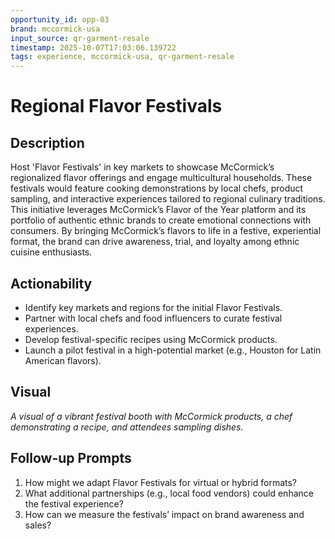 ```yaml
---
opportunity_id: opp-03
brand: mccormick-usa
input_source: qr-garment-resale
timestamp: 2025-10-07T17:03:06.139722
tags: experience, mccormick-usa, qr-garment-resale
---
```


# Regional Flavor Festivals

## Description

Host 'Flavor Festivals' in key markets to showcase McCormick’s regionalized flavor offerings and engage multicultural households. These festivals would feature cooking demonstrations by local chefs, product sampling, and interactive experiences tailored to regional culinary traditions. This initiative leverages McCormick’s Flavor of the Year platform and its portfolio of authentic ethnic brands to create emotional connections with consumers. By bringing McCormick’s flavors to life in a festive, experiential format, the brand can drive awareness, trial, and loyalty among ethnic cuisine enthusiasts.

## Actionability

- Identify key markets and regions for the initial Flavor Festivals.
- Partner with local chefs and food influencers to curate festival experiences.
- Develop festival-specific recipes using McCormick products.
- Launch a pilot festival in a high-potential market (e.g., Houston for Latin American flavors).

## Visual

*A visual of a vibrant festival booth with McCormick products, a chef demonstrating a recipe, and attendees sampling dishes.*

## Follow-up Prompts

1. How might we adapt Flavor Festivals for virtual or hybrid formats?
2. What additional partnerships (e.g., local food vendors) could enhance the festival experience?
3. How can we measure the festivals’ impact on brand awareness and sales?
